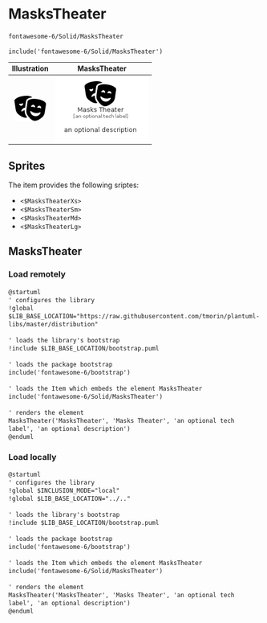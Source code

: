 # MasksTheater


```text
fontawesome-6/Solid/MasksTheater
```

```text
include('fontawesome-6/Solid/MasksTheater')
```



| Illustration | MasksTheater |
| :---: | :---: |
| ![illustration for Illustration](../../fontawesome-6/Solid/MasksTheater.png) | ![illustration for MasksTheater](../../fontawesome-6/Solid/MasksTheater.Local.png) |



## Sprites
The item provides the following sriptes:

- `<$MasksTheaterXs>`
- `<$MasksTheaterSm>`
- `<$MasksTheaterMd>`
- `<$MasksTheaterLg>`





## MasksTheater

### Load remotely
```plantuml
@startuml
' configures the library
!global $LIB_BASE_LOCATION="https://raw.githubusercontent.com/tmorin/plantuml-libs/master/distribution"

' loads the library's bootstrap
!include $LIB_BASE_LOCATION/bootstrap.puml

' loads the package bootstrap
include('fontawesome-6/bootstrap')

' loads the Item which embeds the element MasksTheater
include('fontawesome-6/Solid/MasksTheater')

' renders the element
MasksTheater('MasksTheater', 'Masks Theater', 'an optional tech label', 'an optional description')
@enduml
```

### Load locally
```plantuml
@startuml
' configures the library
!global $INCLUSION_MODE="local"
!global $LIB_BASE_LOCATION="../.."

' loads the library's bootstrap
!include $LIB_BASE_LOCATION/bootstrap.puml

' loads the package bootstrap
include('fontawesome-6/bootstrap')

' loads the Item which embeds the element MasksTheater
include('fontawesome-6/Solid/MasksTheater')

' renders the element
MasksTheater('MasksTheater', 'Masks Theater', 'an optional tech label', 'an optional description')
@enduml
```

